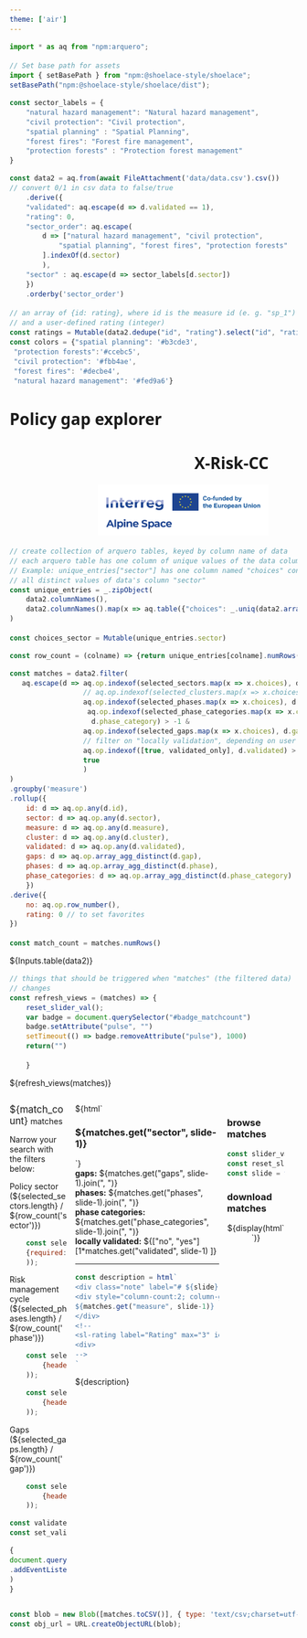 ```yaml
---
theme: ['air']
---
```


<link rel="stylesheet" href="custom.css">
<link rel="stylesheet" href="assets/shoelace-light.css">

<script defer src="assets/fontawesome/fontawesome.js"></script>
<script defer src="assets/fontawesome/solid.js"></script>

```js   
import * as aq from "npm:arquero";

// Set base path for assets
import { setBasePath } from "npm:@shoelace-style/shoelace";
setBasePath("npm:@shoelace-style/shoelace/dist");

```

```js
const sector_labels = {
    "natural hazard management": "Natural hazard management",
    "civil protection": "Civil protection",
    "spatial planning" : "Spatial Planning",
    "forest fires": "Forest fire management", 
    "protection forests" : "Protection forest management"
}
```

```js
const data2 = aq.from(await FileAttachment('data/data.csv').csv())
// convert 0/1 in csv data to false/true
    .derive({
    "validated": aq.escape(d => d.validated == 1),
    "rating": 0,    
    "sector_order": aq.escape(
        d => ["natural hazard management", "civil protection",
            "spatial planning", "forest fires", "protection forests"
        ].indexOf(d.sector)
        ),
    "sector" : aq.escape(d => sector_labels[d.sector])
    })
    .orderby('sector_order')

// an array of {id: rating}, where id is the measure id (e. g. "sp_1")
// and a user-defined rating (integer)
const ratings = Mutable(data2.dedupe("id", "rating").select("id", "rating").objects())
const colors = {"spatial planning": '#b3cde3',
 "protection forests":'#ccebc5',
 "civil protection": '#fbb4ae',
 "forest fires": '#decbe4',
 "natural hazard management": '#fed9a6'}
```


<div class="grid grid-cols-4" style="width:90%; font-family:sans; align-items:start">
  <div class="grid-colspan-2"><h1>Policy gap explorer</h1></div>
  <div style="text-align:right"><h1 style="align:middle">X-Risk-CC</h1></div>
  <div style="text-align:right"><img src="assets/ASP_21-27_Logo-Standard.png" width="300"></div>
</div>


```js
// create collection of arquero tables, keyed by column name of data
// each arquero table has one column of unique values of the data column
// Example: unique_entries["sector"] has one column named "choices" containing
// all distinct values of data's column "sector"
const unique_entries = _.zipObject(
    data2.columnNames(),
    data2.columnNames().map(x => aq.table({"choices": _.uniq(data2.array(x))}))
)

const choices_sector = Mutable(unique_entries.sector)
```


```js
const row_count = (colname) => {return unique_entries[colname].numRows()}
```

```js
const matches = data2.filter(
   aq.escape(d => aq.op.indexof(selected_sectors.map(x => x.choices), d.sector) > -1 &
                  // aq.op.indexof(selected_clusters.map(x => x.choices), d.cluster) > -1 &
                  aq.op.indexof(selected_phases.map(x => x.choices), d.phase) > -1 &
                   aq.op.indexof(selected_phase_categories.map(x => x.choices), 
                    d.phase_category) > -1 &
                  aq.op.indexof(selected_gaps.map(x => x.choices), d.gap) > -1 &
                  // filter on "locally validation", depending on user's choice (switch)
                  aq.op.indexof([true, validated_only], d.validated) > -1 &
                  true
                  )
)
.groupby('measure')
.rollup({
    id: d => aq.op.any(d.id),
    sector: d => aq.op.any(d.sector),
    measure: d => aq.op.any(d.measure),
    cluster: d => aq.op.any(d.cluster),
    validated: d => aq.op.any(d.validated),
    gaps: d => aq.op.array_agg_distinct(d.gap),
    phases: d => aq.op.array_agg_distinct(d.phase),
    phase_categories: d => aq.op.array_agg_distinct(d.phase_category)
    })
.derive({
    no: aq.op.row_number(),
    rating: 0 // to set favorites
})

const match_count = matches.numRows()

```

${Inputs.table(data2)}


```js
// things that should be triggered when "matches" (the filtered data)
// changes
const refresh_views = (matches) => {
    reset_slider_val(); 
    var badge = document.querySelector("#badge_matchcount")
    badge.setAttribute("pulse", "")
    setTimeout(() => badge.removeAttribute("pulse"), 1000)    
    return("")
    
    }
```

<!-- doesn't display anything but listens to changes in "matches": -->
<span>${refresh_views(matches)}</span>


<div style="display:grid;
    grid-template-columns: 20% 50% 20%;
    gap:1em;">
    <div><!-- first row, left column --></div>
    <!-- center column: -->
    <div>
</div>

<div></div><!-- first row, right column -->

<!-- second row, left column: -->



<div>
<sl-badge id="badge_matchcount" variant="success" pill style="font-size:larger">
${match_count}</sl-badge> matches

<div class="card">

<i class="fa fa-filter"></i> Narrow your search with the filters below:

<sl-details>
    <div slot="summary">Policy sector (${selected_sectors.length} / ${row_count('sector')})</div>
    

```js
    const selected_sectors = view(Inputs.table(choices_sector, 
    {required: true, header: {choices: "Policy sector"}}
    )); 
```
    

  </sl-details>

<!--
  <sl-details>
    <div slot="summary">Clusters (${selected_clusters.length} / ${row_count('cluster')})</div>

```js
    // const searched_clusters = view(Inputs.search(unique_entries.cluster));
```

```js
    // const selected_clusters = view(Inputs.table(searched_clusters,
    // {header: {choices: "Clusters"}}
    // )
    // );
```
-->

</sl-details>
<sl-details>
<div slot="summary">Risk management cycle (${selected_phases.length} / ${row_count('phase')})</div>
    <div class="grid-cols-2">

```js
    const selected_phases = view(Inputs.table(unique_entries.phase,
        {header: {choices: "Risk management cycle"}}
    ));  
```

```js
    const selected_phase_categories = view(Inputs.table(unique_entries.phase_category,
        {header: {choices: "Phase category"}}
    ));
```  

</div>
</sl-details>
<sl-details>
    <div slot="summary">Gaps (${selected_gaps.length} / ${row_count('gap')})</div>   

```js
    const selected_gaps = view(Inputs.table(unique_entries.gap,
        {header: {choices: "Gaps"}}
    ));
```
</sl-details>


<sl-switch help-text="locally validated measures only" id="switch_validation"></sl-switch>
</div> <!-- end of left filter card -->


```js
const validated_only = Mutable(false)
const set_validated_only = (x) => {validated_only.value = x;}
```

```js
{
document.querySelector("#switch_validation")
.addEventListener("sl-change", e => {set_validated_only(e.target.checked); return ("")}
)
}
```

</div>
  <!-- center column -->

  <div>
        <div class="grid grid-cols-2">
            ${html`<div >
            <h3><tag style="background-color: ${colors[matches.get('sector', slide-1)]} !important">${matches.get("sector", slide-1)}</tag></h3>
            </div>
            `}
            <!-- <div class="brief">
                <dl>    
                    <dt>gaps:</dt><dd>${matches.get("gaps", slide)}</dd>
                    <dt>phases:</dt><dd>${matches.get("phases", slide).join(", ")}</dd>
                    <dt>phase categories:</dt><dd>${matches.get("phase_categories", slide).join(",  ")}</dd>
                    <dt>locally validated:</dt><dd>${["no", "yes"][Boolean(matches.get("validated", slide))]}</dd>    
                </dl>  
            </div> -->
        </div>
        <div class="grid grid-cols-4 brief">        
        <div><strong>gaps:</strong> ${matches.get("gaps", slide-1).join(", ")}</div>
        <div><strong>phases:</strong> ${matches.get("phases", slide-1).join(", ")}</div>
        <div><strong>phase categories:</strong> ${matches.get("phase_categories", slide-1).join(", ")}</div>
        <div><strong>locally validated:</strong> ${["no", "yes"][1*matches.get("validated", slide-1)    ]}</div>
        </div>
    <hr/>

```js
const description = html`
<div class="note" label="# ${slide}">
<div style="column-count:2; column-gap: 5rem">
${matches.get("measure", slide-1)}
</div>
<!--
<sl-rating label="Rating" max="3" id="rate_${matches.get("id", slide-1)}"></sl-rating>
<div>
-->
`
```

${description}
</div>
<!-- right column -->
<div>
    <div class="card">
    <h3>browse matches</h3>

```js
const slider_val = Mutable(1)
const reset_slider_val = () => slider_val.value = 1
const slide = view(Inputs.range([1, match_count], {value: slider_val.value, step: 1}))
```


</div>
    <div class="card">
        <h3>download matches</h3>
        <div style="text-align:center">
            ${display(html`<sl-button aria-label="download suggestions" size="large" href="${obj_url}" download="result" circle><i class="fa fa-download"></i></sl-button>`)}
        </div>
    </div>
</div>

</div>




<div class="grid grid-cols-1">

</div>



```js
const blob = new Blob([matches.toCSV()], { type: 'text/csv;charset=utf-8,' });
const obj_url = URL.createObjectURL(blob);
```


